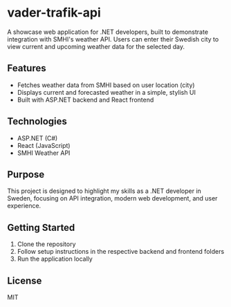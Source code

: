 # vader-trafik-api

A showcase web application for .NET developers, built to demonstrate integration with SMHI's weather API. Users can enter their Swedish city to view current and upcoming weather data for the selected day.

## Features

- Fetches weather data from SMHI based on user location (city)
- Displays current and forecasted weather in a simple, stylish UI
- Built with ASP.NET backend and React frontend

## Technologies

- ASP.NET (C#)
- React (JavaScript)
- SMHI Weather API

## Purpose

This project is designed to highlight my skills as a .NET developer in Sweden, focusing on API integration, modern web development, and user experience.

## Getting Started

1. Clone the repository
2. Follow setup instructions in the respective backend and frontend folders
3. Run the application locally

## License

MIT
